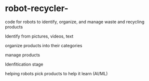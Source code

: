 # robot-recycler-
code for robots to identify, organize, and manage waste and recycling products

Identify from pictures, videos, text

organize products into their categories 

manage products 


Idenfitication stage

helping robots pick products to help it learn (AI/ML)



